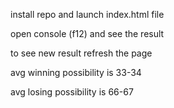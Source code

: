 install repo and launch index.html file

open console (f12) and see the result

to see new result refresh the page

avg winning possibility is 33-34 

avg losing possibility is 66-67
